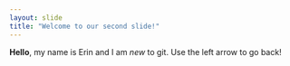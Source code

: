 ```yaml
---
layout: slide
title: "Welcome to our second slide!"
---
```

**Hello**, my name is Erin and I am *new* to git.
Use the left arrow to go back!
